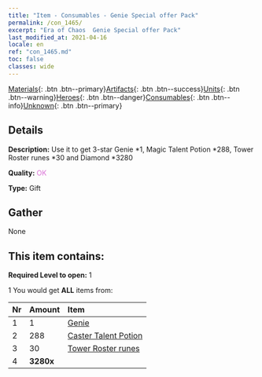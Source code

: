 ```yaml
---
title: "Item - Consumables - Genie Special offer Pack"
permalink: /con_1465/
excerpt: "Era of Chaos  Genie Special offer Pack"
last_modified_at: 2021-04-16
locale: en
ref: "con_1465.md"
toc: false
classes: wide
---
```

 [Materials](/Items/){: .btn .btn--primary}[Artifacts](/Items/Artifacts/){: .btn .btn--success}[Units](/Items/Units/){: .btn .btn--warning}[Heroes](/Items/Heroes/){: .btn .btn--danger}[Consumables](/Items/Consumables/){: .btn .btn--info}[Unknown](/Items/Unknown/){: .btn .btn--primary}

## Details
 **Description:** Use it to get 3-star Genie *1, Magic Talent Potion *288, Tower Roster runes *30 and Diamond *3280

 **Quality:** <span style="color: #DA70D6">OK</span>

 **Type:** Gift

## Gather

  None

## This item contains:

 **Required Level to open:** 1

 1 You would get **ALL** items  from:

  | Nr | Amount |     Item    |
  |:---|:-------|:------------|
  | 1 | 1 | [Genie](/units/Genie/) |  | 
  | 2 | 288 | [Caster Talent Potion](/Items/con_790/) |  | 
  | 3 | 30 | [Tower Roster runes](/Items/con_785/) |  | 
  | 4 |  **3280x** | <i class="fas fa-gem"/> |  | 
